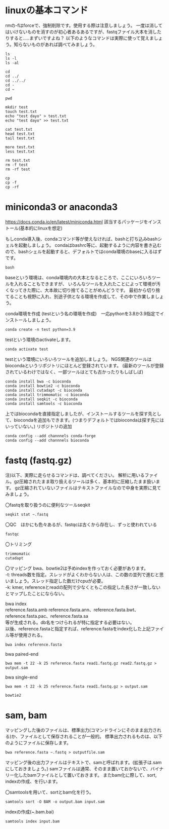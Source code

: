 # linuxの基本コマンド
rmの-fはforceで、強制削除です。使用する際は注意しましょう。
一度は消してはいけないものを消すのが初心者あるあるですが、fastqファイル大本を消したりすると.....まずいですよね？
以下のようなコマンドは実際に使って覚えましょう。知らないものがあれば調べてみましょう。

```
ls
ls -l
ls -al

cd
cd ../
cd ../../
cd -
cd ~

pwd

mkdir test
touch test.txt
echo "test dayo" > test.txt
echo "test dayo" >> test.txt

cat test.txt
head test.txt
tail test.txt

more test.txt
less test.txt

rm test.txt
rm -f test
rm -rf test

cp
cp -f
cp -rf
```

# miniconda3 or anaconda3
https://docs.conda.io/en/latest/miniconda.html
該当するパッケージをインストール(基本的にlinuxを想定)

もしconda導入後、condaコマンド等が使えなければ、bashと打ち込みbashシェルを起動しましょう。
condaはbashrc等に、起動するように内容を書き込むので、bashシェルを起動すると、デフォルトではconda環境のbaseに入るはずです。
```
bash
```

baseという環境は、conda環境内の大本となるところで、ここにいろいろツールを入れることもできますが、
いろんなツールを入れたことによって環境が汚くなってきた際に、大本故に切り捨てることがめんどうです。
最初から切り捨てることも視野に入れ、別途子供となる環境を作成して、その中で作業しましょう。


conda環境を作成 (testという名の環境を作成)　一応pythonを3.8か3.9指定でインストールしましょう。
```
conda create -n test python=3.9
```

testという環境のactivateします。
```
conda activate test
```

testという環境にいろいろツールを追加しましょう。
NGS関連のツールはbiocondaというリポジトリにほとんど登録されています。
(最新のツールが登録されているわけではなく、一部ツールはとても古かったりもしばしば)

```
conda install bwa -c bioconda
conda install bowtie2 -c bioconda
conda install cutadapt -c bioconda
conda install trimmomatic -c bioconda
conda install seqkit -c bioconda
conda install samtools -c bioconda
```

上ではbiocondaを直接指定しましたが、インストールするツールを探す先として、biocondaを追加もできます。(つまりデフォルトではbiocondaは探す先にはいっていない。)
リポジトリの追加
```
conda config --add channnels conda-forge
conda config --add channnels bioconda
```

# fastq (fastq.gz)
注)以下、実際に走らせるコマンドは、調べてください。
解析に用いるファイル。gz圧縮されたまま取り扱えるツールは多く、基本的に圧縮したまま扱います。
gz圧縮されていないファイルはテキストファイルなので中身を実際に見てみましょう。

〇fastqを取り扱うのに便利なツールseqkit
```
seqkit stat ~.fastq
```

〇QC　ほかにも色々あるが、fastqcは古くから存在し、ずっと使われている
```
fastqc
```
〇トリミング
```
trimmomatic
cutadapt
```

〇マッピング
bwa、bowtie2は予めindexを作っておく必要があります。  
-t: threads数を指定。スレッドがよくわからない人は、この数の並列で進むと思いましょう。スレッド指定した数だけcpuが必要。  
-k: kmer, referenceとreadの配列で少なくともこの指定した長さが一致しないとマップしたことにならない。


bwa index  
reference.fasta.amb reference.fasta.ann、reference.fasta.bwt、reference.fasta.pac、reference.fasta.sa  
等が生成される。db名をつけられるが特に指定する必要はない。  
以後、reference.fastaと指定すれば、reference.fastaをindex化した上記ファイル等が使用される。  
```
bwa index reference.fasta
```

bwa paired-end
```
bwa mem -t 22 -k 25 reference.fasta read1.fastq.gz read2.fastq.gz > output.sam
```
bwa single-end
```
bwa mem -t 22 -k 25 reference.fasta read1.fastq.gz > output.sam
```

```
bowtie2
```

# sam, bam
マッピングした後のファイルは、標準出力(コマンドラインにそのまま出力される)か、ファイルとして保存されることが一般的。
標準出力されるものは、以下のようにファイルに保存します。
```
bwa reference.fasta ~.fastq > outputfile.sam
```

マッピング後の出力ファイルはテキストで、samと呼ばれます。(拡張子は.samにしておきましょう。)
samファイルは通常、そのまま置いておかないで、バイナリー化したbamファイルとして置いておきます。
またbam化に際して、sort, indexの作成、を行います。

〇samtoolsを用いて、sortとbam化を行う。
```
samtools sort -O BAM -o output.bam input.sam 
```
indexの作成(~.bam.bai)
```
samtools index input.bam
```



